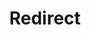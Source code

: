 ﻿---
layout: src/layouts/Redirect.astro
title: Redirect
redirect: https://octopus.com/docs/infrastructure/deployment-targets/machine-policies
pubDate:  2023-01-01
navSearch: false
navSitemap: false
navMenu: false
---
